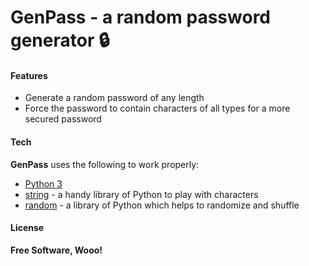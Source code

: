 # GenPass - a random password generator 🔒


#### Features

- Generate a random password of any length
- Force the password to contain characters of all types for a more secured password



#### Tech

**GenPass** uses the following to work properly:

- [Python 3]
- [string] - a handy library of Python to play with characters
- [random] - a library of Python which helps to randomize and shuffle 

#### License

**Free Software, Wooo!**

   [Python 3]: <https://docs.python.org/3/>
   [string]: <https://docs.python.org/3/library/string.html>
   [random]: <https://docs.python.org/3/library/random.html>
